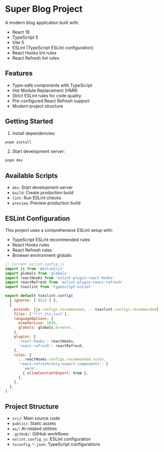 # Super Blog Project

A modern blog application built with:

- React 18
- TypeScript 5
- Vite 5
- ESLint (TypeScript ESLint configuration)
- React Hooks lint rules
- React Refresh lint rules

## Features

- Type-safe components with TypeScript
- Hot Module Replacement (HMR)
- Strict ESLint rules for code quality
- Pre-configured React Refresh support
- Modern project structure

## Getting Started

1. Install dependencies:
```bash
pnpm install
```

2. Start development server:
```bash
pnpm dev
```

## Available Scripts

- `dev`: Start development server
- `build`: Create production build
- `lint`: Run ESLint checks
- `preview`: Preview production build

## ESLint Configuration

This project uses a comprehensive ESLint setup with:

- TypeScript ESLint recommended rules
- React Hooks rules
- React Refresh rules
- Browser environment globals

```js
// Current eslint.config.js
import js from '@eslint/js'
import globals from 'globals'
import reactHooks from 'eslint-plugin-react-hooks'
import reactRefresh from 'eslint-plugin-react-refresh'
import tseslint from 'typescript-eslint'

export default tseslint.config(
  { ignores: ['dist'] },
  {
    extends: [js.configs.recommended, ...tseslint.configs.recommended],
    files: ['**/*.{ts,tsx}'],
    languageOptions: {
      ecmaVersion: 2020,
      globals: globals.browser,
    },
    plugins: {
      'react-hooks': reactHooks,
      'react-refresh': reactRefresh,
    },
    rules: {
      ...reactHooks.configs.recommended.rules,
      'react-refresh/only-export-components': [
        'warn',
        { allowConstantExport: true },
      ],
    },
  },
)
```

## Project Structure

- `src/`: Main source code
- `public/`: Static assets
- `ai/`: AI-related utilities
- `.github/`: GitHub workflows
- `eslint.config.js`: ESLint configuration
- `tsconfig.*.json`: TypeScript configurations
